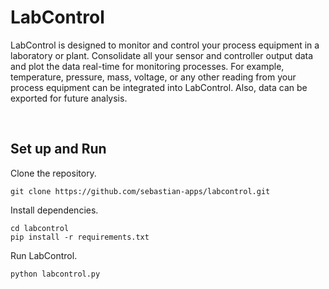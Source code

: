 # LabControl

LabControl is designed to monitor and control your process equipment in a laboratory or plant. 
Consolidate all your sensor and controller output data and plot the data real-time for monitoring processes. 
For example, temperature, pressure, mass, voltage, or any other reading from your process equipment can be integrated into LabControl.
Also, data can be exported for future analysis.

<br />

## Set up and Run

Clone the repository.

```
git clone https://github.com/sebastian-apps/labcontrol.git
```

Install dependencies. 

```
cd labcontrol
pip install -r requirements.txt
```

Run LabControl.

```
python labcontrol.py
```
